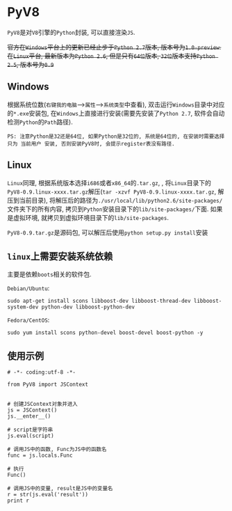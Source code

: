 # PyV8
`PyV8`是对`V8`引擎的`Python`封装, 可以直接渲染`JS`.

~~官方在`Windows`平台上的更新已经止步于`Python 2.7`版本, 版本号为`1.0-preview`. 在`Linux`平台, 最新版本为`Python 2.6`, 但是只有`64位`版本, `32位`版本支持`Python 2.5`, 版本号为`0.9`~~

## Windows
根据系统位数(`右键我的电脑`-->`属性`-->`系统类型`中查看), 双击运行`Windows`目录中对应的`*.exe`安装包, 在`Windows`上直接进行安装(需要先安装了`Python 2.7`, 软件会自动检测`Python`的`Path`路径).

```
PS: 注意Python是32还是64位, 如果Python是32位的, 系统是64位的, 在安装时需要选择只为 当前用户 安装, 否则安装PyV8时, 会提示register表没有路径.
```

## Linux
`Linux`同理, 根据系统版本选择`i686`或者`x86_64`的`.tar.gz`, , 将`Linux`目录下的`PyV8-0.9.linux-xxxx.tar.gz`解压(`tar -xzvf PyV8-0.9.linux-xxxx.tar.gz`, 解压到当前目录), 将解压后的路径为`./usr/local/lib/python2.6/site-packages/`文件夹下的所有内容, 拷贝到`Python`安装目录下的`lib/site-packages/`下面. 如果是虚拟环境, 就拷贝到虚拟环境目录下的`lib/site-packages`.

`PyV8-0.9.tar.gz`是源码包, 可以解压后使用`python setup.py install`安装

## `linux`上需要安装系统依赖

主要是依赖`boots`相关的软件包.

`Debian/Ubuntu`:
```
sudo apt-get install scons libboost-dev libboost-thread-dev libboost-system-dev python-dev libboost-python-dev 
```

`Fedora/CentOS`:
```
sudo yum install scons python-devel boost-devel boost-python -y
```

## 使用示例
```
# -*- coding:utf-8 -*-

from PyV8 import JSContext


# 创建JSContext对象并进入
js = JSContext()
js.__enter__()

# script是字符串
js.eval(script)

# 调用JS中的函数, Func为JS中的函数名
func = js.locals.Func

# 执行
Func()

# 调用JS中的变量, result是JS中的变量名
r = str(js.eval('result'))
print r
```
